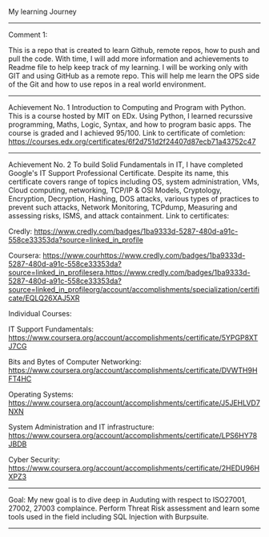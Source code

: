 My learning Journey

***
Comment 1:

This is a repo that is created to learn Github, remote repos, how to push and pull the code. With time, I will add more information and achievements to Readme file to help keep track of my learning. I will be working only with GIT and using GitHub as a remote repo. This will help me learn the OPS side of the Git and how to use repos in a real world environment.
***
Achievement No. 1
Introduction to Computing and Program with Python.
This is a course hosted by MIT on EDx. Using Python, I learned recurssive programming, Maths, Logic, Syntax, and how to program basic apps. The course is graded and I achieved 95/100.
Link to certificate of comletion: https://courses.edx.org/certificates/6f2d751d2f24407d87ecb71a43752c47
***
Achievement No. 2
To build Solid Fundamentals in IT, I have completed Google's IT Support Professional Certificate. Despite its name, this certificate covers range of topics including OS, system administration, VMs, Cloud computing, networking, TCP/IP & OSI Models, Cryptology, Encryption, Decryption, Hashing, DOS attacks, various types of practices to prevent such attacks, Network Monitoring, TCPdump, Measuring and assessing risks, ISMS, and attack containment.
Link to certificates:

Credly: https://www.credly.com/badges/1ba9333d-5287-480d-a91c-558ce33353da?source=linked_in_profile

Coursera: https://www.courhttps://www.credly.com/badges/1ba9333d-5287-480d-a91c-558ce33353da?source=linked_in_profilesera.https://www.credly.com/badges/1ba9333d-5287-480d-a91c-558ce33353da?source=linked_in_profileorg/account/accomplishments/specialization/certificate/EQLQ26XAJ5XR

Individual Courses:

IT Support Fundamentals: https://www.coursera.org/account/accomplishments/certificate/5YPGP8XTJ7CG

Bits and Bytes of Computer Networking: https://www.coursera.org/account/accomplishments/certificate/DVWTH9HFT4HC

Operating Systems: https://www.coursera.org/account/accomplishments/certificate/J5JEHLVD7NXN

System Administration and IT infrastructure: https://www.coursera.org/account/accomplishments/certificate/LPS6HY78JBDB

Cyber Security: https://www.coursera.org/account/accomplishments/certificate/2HEDU96HXPZ3
***
Goal: My new goal is to dive deep in Auduting with respect to ISO27001, 27002, 27003 complaince. Perform Threat Risk assessment and learn some tools used in the field including SQL Injection with Burpsuite.
***
